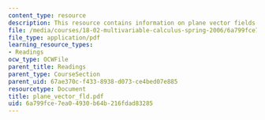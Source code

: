 ```yaml
---
content_type: resource
description: This resource contains information on plane vector fields.
file: /media/courses/18-02-multivariable-calculus-spring-2006/6a799fce7ea04930b64b216fdad83285_plane_vector_fld.pdf
file_type: application/pdf
learning_resource_types:
- Readings
ocw_type: OCWFile
parent_title: Readings
parent_type: CourseSection
parent_uid: 67ae370c-f433-8938-d073-ce4bed07e885
resourcetype: Document
title: plane_vector_fld.pdf
uid: 6a799fce-7ea0-4930-b64b-216fdad83285
---
```

